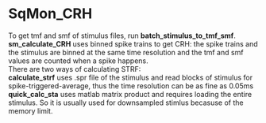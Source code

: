 # SqMon_CRH
To get tmf and smf of stimulus files, run **batch_stimulus_to_tmf_smf**.  
**sm_calculate_CRH** uses binned spike trains to get CRH: 
the spike trains and the stimulus are binned at the same time resolution and the tmf and smf values are counted when a spike happens.  
There are two ways of calculating STRF:  
  **calculate_strf** uses .spr file of the stimulus and read blocks of stimulus for spike-triggered-average, thus the time resolution can be as fine as 0.05ms  
  **quick_calc_sta** uses matlab matrix product and requires loading the entire stimulus. So it is usually used for downsampled stimlus becasuse of the memory limit.
